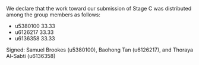 We declare that the work toward our submission of Stage C was distributed among the group members as follows:

* u5380100 33.33
* u6126217 33.33
* u6136358 33.33

Signed: Samuel Brookes (u5380100), Baohong Tan (u6126217), and Thoraya Al-Sabti (u6136358)

